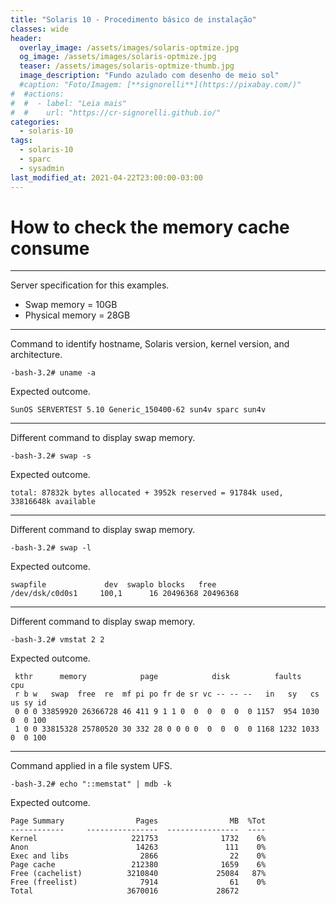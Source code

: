 ```yaml
---
title: "Solaris 10 - Procedimento básico de instalação"
classes: wide
header:
  overlay_image: /assets/images/solaris-optmize.jpg
  og_image: /assets/images/solaris-optmize.jpg
  teaser: /assets/images/solaris-optmize-thumb.jpg
  image_description: "Fundo azulado com desenho de meio sol"
  #caption: "Foto/Imagem: [**signorelli**](https://pixabay.com/)"
#  #actions:
#  #  - label: "Leia mais"
#  #    url: "https://cr-signorelli.github.io/"
categories:
  - solaris-10
tags:
  - solaris-10
  - sparc
  - sysadmin
last_modified_at: 2021-04-22T23:00:00-03:00
---
```


# How to check the memory cache consume

---

Server specification for this examples.
- Swap memory = 10GB 
- Physical memory = 28GB 

---

Command to identify hostname, Solaris version, kernel version, and architecture.
```console
-bash-3.2# uname -a
```

Expected outcome.
```console
SunOS SERVERTEST 5.10 Generic_150400-62 sun4v sparc sun4v
```

---

Different command to display swap memory.
```console
-bash-3.2# swap -s
```

Expected outcome.
```console
total: 87832k bytes allocated + 3952k reserved = 91784k used, 33816648k available
```

---

Different command to display swap memory.
```console
-bash-3.2# swap -l
```
Expected outcome.
```console
swapfile             dev  swaplo blocks   free
/dev/dsk/c0d0s1     100,1      16 20496368 20496368
```

---

Different command to display swap memory.
```console
-bash-3.2# vmstat 2 2
```

Expected outcome.
```console
 kthr      memory            page            disk          faults      cpu
 r b w   swap  free  re  mf pi po fr de sr vc -- -- --   in   sy   cs us sy id
 0 0 0 33859920 26366728 46 411 9 1 1 0  0  0  0  0  0 1157  954 1030  0  0 100
 1 0 0 33815328 25780520 30 332 28 0 0 0 0  0  0  0  0 1168 1232 1033  0  0 100
```

---

Command applied in a file system UFS.
```console
-bash-3.2# echo "::memstat" | mdb -k
```

Expected outcome.
```console
Page Summary                Pages                MB  %Tot
------------     ----------------  ----------------  ----
Kernel                     221753              1732    6%
Anon                        14263               111    0%
Exec and libs                2866                22    0%
Page cache                 212380              1659    6%
Free (cachelist)          3210840             25084   87%
Free (freelist)              7914                61    0%
Total                     3670016             28672
```